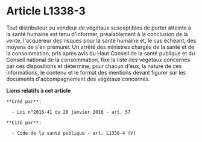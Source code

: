 # Article L1338-3

Tout distributeur ou vendeur de végétaux susceptibles de porter atteinte à la santé humaine est tenu d'informer,
préalablement à la conclusion de la vente, l'acquéreur des risques pour la santé humaine et, le cas échéant, des moyens de
s'en prémunir. Un arrêté des ministres chargés de la santé et de la consommation, pris après avis du Haut Conseil de la santé
publique et du Conseil national de la consommation, fixe la liste des végétaux concernés par ces dispositions et détermine,
pour chacun d'eux, la nature de ces informations, le contenu et le format des mentions devant figurer sur les documents
d'accompagnement des végétaux concernés.

**Liens relatifs à cet article**

	**Créé par**:

	  - Loi n°2016-41 du 26 janvier 2016 - art. 57

	**Cité par**:

	  - Code de la santé publique - art. L1338-4 (V)
